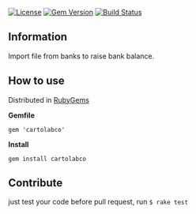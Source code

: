 [![License](https://img.shields.io/badge/license-MIT-green.svg)](https://github.com/aastorga123/cartola/blob/master/LICENSE) [![Gem Version](https://badge.fury.io/rb/cartolabco.svg)](https://badge.fury.io/rb/cartolabco)
[![Build Status](https://travis-ci.com/aastorga123/cartola.svg?branch=master)](https://travis-ci.com/aastorga123/cartola)

## __Information__

Import file from banks to raise bank balance.

## How to use

Distributed in [RubyGems](https://rubygems.org/gems/cartolabco)

__Gemfile__

`gem 'cartolabco'`

__Install__

`gem install cartolabco`

## Contribute
just test your code before pull request, run `$ rake test`
